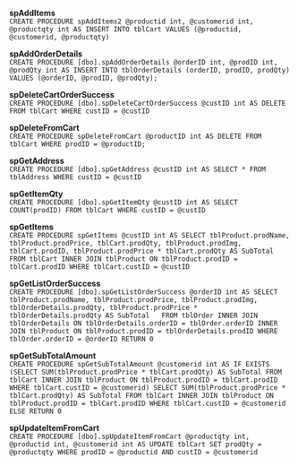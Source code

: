 **spAddItems** <br>
`CREATE PROCEDURE spAddItems2
	@productid int,
	@customerid int,
	@productqty int
AS
INSERT INTO tblCart VALUES (@productid, @customerid, @productqty)
` <br>

**spAddOrderDetails** <br>
`CREATE PROCEDURE [dbo].spAddOrderDetails
	@orderID int,
	@prodID int,
	@prodQty int
AS
	INSERT INTO tblOrderDetails (orderID, prodID, prodQty)
	VALUES (@orderID, @prodID, @prodQty);
` <br>

**spDeleteCartOrderSuccess** <br>
`CREATE PROCEDURE [dbo].spDeleteCartOrderSuccess
	@custID int
AS
DELETE FROM tblCart WHERE custID = @custID
` <br>

**spDeleteFromCart** <br>
`CREATE PROCEDURE spDeleteFromCart
	@productID int
AS
	DELETE FROM tblCart
       WHERE prodID = @productID;
` <br>

**spGetAddress** <br>
`CREATE PROCEDURE [dbo].spGetAddress
	@custID int
AS
SELECT * FROM tblAddress WHERE custID = @custID
` <br>

**spGetItemQty** <br>
`CREATE PROCEDURE [dbo].spGetItemQty
	@custID int
AS
SELECT COUNT(prodID) FROM tblCart
WHERE custID = @custID
` <br>

**spGetItems** <br>
`CREATE PROCEDURE spGetItems
	@custID int
AS
SELECT tblProduct.prodName, tblProduct.prodPrice, tblCart.prodQty, tblProduct.prodImg, tblCart.prodID,
tblProduct.prodPrice * tblCart.prodQty AS SubTotal
FROM tblCart
INNER JOIN tblProduct ON tblProduct.prodID = tblCart.prodID
WHERE tblCart.custID = @custID
` <br>

**spGetListOrderSuccess** <br>
`CREATE PROCEDURE [dbo].spGetListOrderSuccess
	@orderID int
AS
	SELECT tblProduct.prodName, tblProduct.prodPrice, tblProduct.prodImg, tblOrderDetails.prodQty, tblProduct.prodPrice * tblOrderDetails.prodQty AS SubTotal   FROM tblOrder
INNER JOIN tblOrderDetails ON tblOrderDetails.orderID = tblOrder.orderID
INNER JOIN tblProduct ON tblProduct.prodID = tblOrderDetails.prodID
WHERE tblOrder.orderID = @orderID
RETURN 0
` <br>

**spGetSubTotalAmount** <br>
`CREATE PROCEDURE spGetSubTotalAmount
	@customerid int
AS
IF EXISTS (SELECT SUM(tblProduct.prodPrice * tblCart.prodQty) AS SubTotal
FROM tblCart
INNER JOIN tblProduct ON tblProduct.prodID = tblCart.prodID WHERE tblCart.custID = @customerid)
	SELECT SUM(tblProduct.prodPrice * tblCart.prodQty) AS SubTotal
	FROM tblCart
	INNER JOIN tblProduct ON tblProduct.prodID = tblCart.prodID
	WHERE tblCart.custID = @customerid
ELSE
	RETURN 0
` <br>

**spUpdateItemFromCart** <br>
`CREATE PROCEDURE [dbo].spUpdateItemFromCart
	@productqty int,
	@productid int,
	@customerid int
AS
UPDATE tblCart SET prodQty = @productqty
	WHERE prodID = @productid AND custID = @customerid
` <br>

